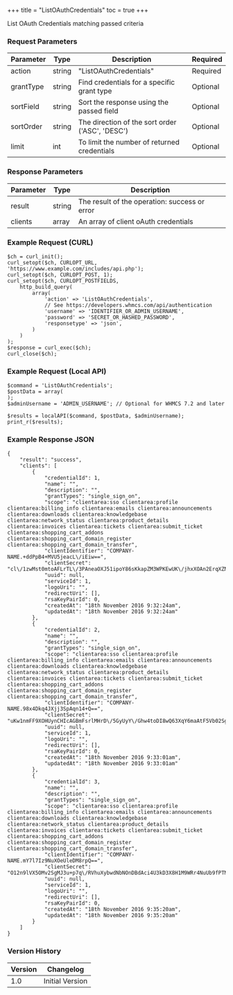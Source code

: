 +++
title = "ListOAuthCredentials"
toc = true
+++

List OAuth Credentials matching passed criteria

### Request Parameters

| Parameter | Type | Description | Required |
| --------- | ---- | ----------- | -------- |
| action | string | "ListOAuthCredentials" | Required |
| grantType | string | Find credentials for a specific grant type | Optional |
| sortField | string | Sort the response using the passed field | Optional |
| sortOrder | string | The direction of the sort order ('ASC', 'DESC') | Optional |
| limit | int | To limit the number of returned credentials | Optional |

### Response Parameters

| Parameter | Type | Description |
| --------- | ---- | ----------- |
| result | string | The result of the operation: success or error |
| clients | array | An array of client oAuth credentials |


### Example Request (CURL)

```
$ch = curl_init();
curl_setopt($ch, CURLOPT_URL, 'https://www.example.com/includes/api.php');
curl_setopt($ch, CURLOPT_POST, 1);
curl_setopt($ch, CURLOPT_POSTFIELDS,
    http_build_query(
        array(
            'action' => 'ListOAuthCredentials',
            // See https://developers.whmcs.com/api/authentication
            'username' => 'IDENTIFIER_OR_ADMIN_USERNAME',
            'password' => 'SECRET_OR_HASHED_PASSWORD',
            'responsetype' => 'json',
        )
    )
);
$response = curl_exec($ch);
curl_close($ch);
```


### Example Request (Local API)

```
$command = 'ListOAuthCredentials';
$postData = array(
);
$adminUsername = 'ADMIN_USERNAME'; // Optional for WHMCS 7.2 and later

$results = localAPI($command, $postData, $adminUsername);
print_r($results);
```


### Example Response JSON

```
{
    "result": "success",
    "clients": [
        {
            "credentialId": 1,
            "name": "",
            "description": "",
            "grantTypes": "single_sign_on",
            "scope": "clientarea:sso clientarea:profile clientarea:billing_info clientarea:emails clientarea:announcements clientarea:downloads clientarea:knowledgebase clientarea:network_status clientarea:product_details clientarea:invoices clientarea:tickets clientarea:submit_ticket clientarea:shopping_cart_addons clientarea:shopping_cart_domain_register clientarea:shopping_cart_domain_transfer",
            "clientIdentifier": "COMPANY-NAME.+ddPpB4+MVU5jeacL\/iEiw==",
            "clientSecret": "cl\/1zwMst0mtoAFLrTL\/3PAneaOXJ51ipoY86sKkapZM3WPKEwUK\/jhxXOAn2ErqXZNTJFnv2isNyYE0fgjgqQ==",
            "uuid": null,
            "serviceId": 1,
            "logoUri": "",
            "redirectUri": [],
            "rsaKeyPairId": 0,
            "createdAt": "18th November 2016 9:32:24am",
            "updatedAt": "18th November 2016 9:32:24am"
        },
        {
            "credentialId": 2,
            "name": "",
            "description": "",
            "grantTypes": "single_sign_on",
            "scope": "clientarea:sso clientarea:profile clientarea:billing_info clientarea:emails clientarea:announcements clientarea:downloads clientarea:knowledgebase clientarea:network_status clientarea:product_details clientarea:invoices clientarea:tickets clientarea:submit_ticket clientarea:shopping_cart_addons clientarea:shopping_cart_domain_register clientarea:shopping_cart_domain_transfer",
            "clientIdentifier": "COMPANY-NAME.98x4Dkq4JXjj3SpAqn14+Q==",
            "clientSecret": "uKw1nmFF9XOHUynCHIcAGBmFsrlMHrD\/5GyUyY\/Ghw4toDI8wQ63XqY6maAtF5Vb02SgI6tqyNbd1BmPzPd9AQ==",
            "uuid": null,
            "serviceId": 1,
            "logoUri": "",
            "redirectUri": [],
            "rsaKeyPairId": 0,
            "createdAt": "18th November 2016 9:33:01am",
            "updatedAt": "18th November 2016 9:33:01am"
        },
        {
            "credentialId": 3,
            "name": "",
            "description": "",
            "grantTypes": "single_sign_on",
            "scope": "clientarea:sso clientarea:profile clientarea:billing_info clientarea:emails clientarea:announcements clientarea:downloads clientarea:knowledgebase clientarea:network_status clientarea:product_details clientarea:invoices clientarea:tickets clientarea:submit_ticket clientarea:shopping_cart_addons clientarea:shopping_cart_domain_register clientarea:shopping_cart_domain_transfer",
            "clientIdentifier": "COMPANY-NAME.mY7l7Iz9NuXOeUleDM8rpQ==",
            "clientSecret": "O12n9lVX5OMv2SgMJ3u+p7q\/RVhuXybwdNbNOnDBdAci4U3kD3X8H1M9WRr4NuUb9fPTMbD3ySxUan9qf8gsdQ==",
            "uuid": null,
            "serviceId": 1,
            "logoUri": "",
            "redirectUri": [],
            "rsaKeyPairId": 0,
            "createdAt": "18th November 2016 9:35:20am",
            "updatedAt": "18th November 2016 9:35:20am"
        }
    ]
}
```


### Version History

| Version | Changelog |
| ------- | --------- |
| 1.0 | Initial Version |
